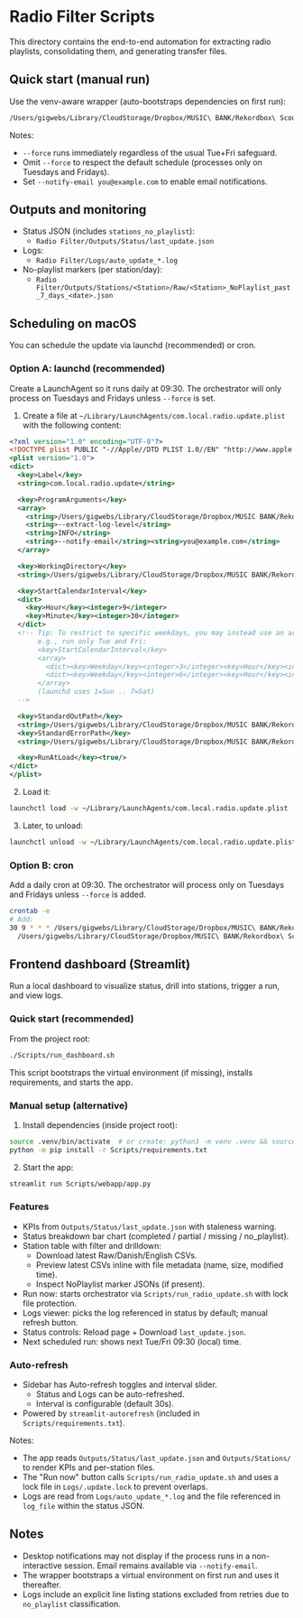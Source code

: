 # Radio Filter Scripts

This directory contains the end-to-end automation for extracting radio playlists, consolidating them, and generating transfer files.

## Quick start (manual run)

Use the venv-aware wrapper (auto-bootstraps dependencies on first run):

```bash
/Users/gigwebs/Library/CloudStorage/Dropbox/MUSIC\ BANK/Rekordbox\ Scouts/Rekordbox\ Filter/Radio\ Filter/Scripts/run_radio_update.sh --force --extract-log-level INFO --notify-email ""
```

Notes:
- `--force` runs immediately regardless of the usual Tue+Fri safeguard.
- Omit `--force` to respect the default schedule (processes only on Tuesdays and Fridays).
- Set `--notify-email you@example.com` to enable email notifications.

## Outputs and monitoring
- Status JSON (includes `stations_no_playlist`):
  - `Radio Filter/Outputs/Status/last_update.json`
- Logs:
  - `Radio Filter/Logs/auto_update_*.log`
- No-playlist markers (per station/day):
  - `Radio Filter/Outputs/Stations/<Station>/Raw/<Station>_NoPlaylist_past_7_days_<date>.json`

## Scheduling on macOS

You can schedule the update via launchd (recommended) or cron.

### Option A: launchd (recommended)
Create a LaunchAgent so it runs daily at 09:30. The orchestrator will only process on Tuesdays and Fridays unless `--force` is set.

1) Create a file at `~/Library/LaunchAgents/com.local.radio.update.plist` with the following content:

```xml
<?xml version="1.0" encoding="UTF-8"?>
<!DOCTYPE plist PUBLIC "-//Apple//DTD PLIST 1.0//EN" "http://www.apple.com/DTDs/PropertyList-1.0.dtd">
<plist version="1.0">
<dict>
  <key>Label</key>
  <string>com.local.radio.update</string>

  <key>ProgramArguments</key>
  <array>
    <string>/Users/gigwebs/Library/CloudStorage/Dropbox/MUSIC BANK/Rekordbox Scouts/Rekordbox Filter/Radio Filter/Scripts/run_radio_update.sh</string>
    <string>--extract-log-level</string>
    <string>INFO</string>
    <string>--notify-email</string><string>you@example.com</string>
  </array>

  <key>WorkingDirectory</key>
  <string>/Users/gigwebs/Library/CloudStorage/Dropbox/MUSIC BANK/Rekordbox Scouts/Rekordbox Filter/Radio Filter</string>

  <key>StartCalendarInterval</key>
  <dict>
    <key>Hour</key><integer>9</integer>
    <key>Minute</key><integer>30</integer>
  </dict>
  <!-- Tip: To restrict to specific weekdays, you may instead use an array of dictionaries,
       e.g., run only Tue and Fri:
       <key>StartCalendarInterval</key>
       <array>
         <dict><key>Weekday</key><integer>3</integer><key>Hour</key><integer>9</integer><key>Minute</key><integer>30</integer></dict>
         <dict><key>Weekday</key><integer>6</integer><key>Hour</key><integer>9</integer><key>Minute</key><integer>30</integer></dict>
       </array>
       (launchd uses 1=Sun .. 7=Sat)
  -->

  <key>StandardOutPath</key>
  <string>/Users/gigwebs/Library/CloudStorage/Dropbox/MUSIC BANK/Rekordbox Scouts/Rekordbox Filter/Radio Filter/Logs/launchd.out.log</string>
  <key>StandardErrorPath</key>
  <string>/Users/gigwebs/Library/CloudStorage/Dropbox/MUSIC BANK/Rekordbox Scouts/Rekordbox Filter/Radio Filter/Logs/launchd.err.log</string>

  <key>RunAtLoad</key><true/>
</dict>
</plist>
```

2) Load it:

```bash
launchctl load -w ~/Library/LaunchAgents/com.local.radio.update.plist
```

3) Later, to unload:

```bash
launchctl unload -w ~/Library/LaunchAgents/com.local.radio.update.plist
```

### Option B: cron
Add a daily cron at 09:30. The orchestrator will process only on Tuesdays and Fridays unless `--force` is added.

```bash
crontab -e
# Add:
30 9 * * * /Users/gigwebs/Library/CloudStorage/Dropbox/MUSIC\ BANK/Rekordbox\ Scouts/Rekordbox\ Filter/Radio\ Filter/Scripts/run_radio_update.sh --extract-log-level INFO >> \
  /Users/gigwebs/Library/CloudStorage/Dropbox/MUSIC\ BANK/Rekordbox\ Scouts/Rekordbox\ Filter/Radio\ Filter/Logs/cron.out.log 2>&1
```

## Frontend dashboard (Streamlit)

Run a local dashboard to visualize status, drill into stations, trigger a run, and view logs.

### Quick start (recommended)

From the project root:

```bash
./Scripts/run_dashboard.sh
```

This script bootstraps the virtual environment (if missing), installs requirements, and starts the app.

### Manual setup (alternative)

1) Install dependencies (inside project root):

```bash
source .venv/bin/activate  # or create: python3 -m venv .venv && source .venv/bin/activate
python -m pip install -r Scripts/requirements.txt
```

2) Start the app:

```bash
streamlit run Scripts/webapp/app.py
```

### Features

- KPIs from `Outputs/Status/last_update.json` with staleness warning.
- Status breakdown bar chart (completed / partial / missing / no_playlist).
- Station table with filter and drilldown:
  - Download latest Raw/Danish/English CSVs.
  - Preview latest CSVs inline with file metadata (name, size, modified time).
  - Inspect NoPlaylist marker JSONs (if present).
- Run now: starts orchestrator via `Scripts/run_radio_update.sh` with lock file protection.
- Logs viewer: picks the log referenced in status by default; manual refresh button.
- Status controls: Reload page + Download `last_update.json`.
- Next scheduled run: shows next Tue/Fri 09:30 (local) time.

### Auto-refresh

- Sidebar has Auto-refresh toggles and interval slider.
  - Status and Logs can be auto-refreshed.
  - Interval is configurable (default 30s).
- Powered by `streamlit-autorefresh` (included in `Scripts/requirements.txt`).

Notes:
- The app reads `Outputs/Status/last_update.json` and `Outputs/Stations/` to render KPIs and per-station files.
- The "Run now" button calls `Scripts/run_radio_update.sh` and uses a lock file in `Logs/.update.lock` to prevent overlaps.
- Logs are read from `Logs/auto_update_*.log` and the file referenced in `log_file` within the status JSON.

## Notes
- Desktop notifications may not display if the process runs in a non-interactive session. Email remains available via `--notify-email`.
- The wrapper bootstraps a virtual environment on first run and uses it thereafter.
- Logs include an explicit line listing stations excluded from retries due to `no_playlist` classification.
